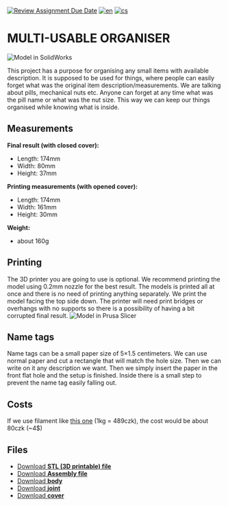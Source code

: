 [![Review Assignment Due Date](https://classroom.github.com/assets/deadline-readme-button-24ddc0f5d75046c5622901739e7c5dd533143b0c8e959d652212380cedb1ea36.svg)](https://classroom.github.com/a/V-0A61vX)
[![en](https://img.shields.io/badge/lang-en-blue)](README.md)
[![cs](https://img.shields.io/badge/lang-cs-red)](README.cs.md)


# **MULTI-USABLE ORGANISER**

![Model in SolidWorks](https://github.com/pslib-cz/2022-p2a-mme-pppp-TomasKrycfalusij/blob/b1cdf6d7088935696216832a3ef40e08fbe3fb24/Vzhled%20v%C3%BDrobku%20v%20SolidWorks.png)

This project has a purpose for organising any small items with available description. It is supposed to be used for things, where people can easily forget what was the original item description/measurements. We are talking about pills, mechanical nuts etc. Anyone can forget at any time what was the pill name or what was the nut size. This way we can keep our things organised while knowing what is inside.

## Measurements
**Final result (with closed cover):**
- Length: 174mm
- Width: 80mm
- Height: 37mm

**Printing measurements (with opened cover):**
- Length: 174mm
- Width: 161mm
- Height: 30mm

**Weight:**
- about 160g

## Printing
The 3D printer you are going to use is optional. We recommend printing the model using 0.2mm nozzle for the best result. The models is printed all at once and there is no need of printing anything separately. We print the model facing the top side down. The printer will need print bridges or overhangs with no supports so there is a possibility of having a bit corrupted final result.
![Model in Prusa Slicer](https://github.com/pslib-cz/2022-p2a-mme-pppp-TomasKrycfalusij/blob/41e11c71c3c2d05d9e3725db722ee50f9e566275/Spodn%C3%AD%20plocha%20ve%20Sliceru.png)

## Name tags
Name tags can be a small paper size of 5×1.5 centimeters. We can use normal paper and cut a rectangle that will match the hole size. Then we can write on it any description we want. Then we simply insert the paper in the front flat hole and the setup is finished. Inside there is a small step to prevent the name tag easily falling out.

## Costs
If we use filament like [this one](https://www.alza.cz/gembird-filament-pla-cerna-d4481219.htm?kampan=adwtts_tiskarny-spotrebak_pla_all_obecna-css_filamenty_c_9062780___DF532c_602862790920_~141164777641~&gclid=CjwKCAjwyeujBhA5EiwA5WD7_b2r_pZvj6XdvUu0VmMa4DaTV-C-IBU2JoSR9re3Scso27IM31_opRoCrRkQAvD_BwE) (1kg = 489czk), the cost would be about 80czk (~4$)

## Files
- [Download **STL (3D printable) file**](https://github.com/pslib-cz/2022-p2a-mme-pppp-TomasKrycfalusij/blob/709aed4188e2cf19ec6ba9337bcef1e13d6477b7/Organizer%20leku%20Krycfalusij/Cely%20dil.STL)
- [Download **Assembly file**](https://github.com/pslib-cz/2022-p2a-mme-pppp-TomasKrycfalusij/blob/7279f0c8217291766b1707b87c8e64ef5a52956f/Organizer%20leku%20Krycfalusij/Cely%20dil.SLDASM)
- [Download **body**](https://github.com/pslib-cz/2022-p2a-mme-pppp-TomasKrycfalusij/blob/7279f0c8217291766b1707b87c8e64ef5a52956f/Organizer%20leku%20Krycfalusij/Telo.SLDPRT)
- [Download **joint**](https://github.com/pslib-cz/2022-p2a-mme-pppp-TomasKrycfalusij/blob/7279f0c8217291766b1707b87c8e64ef5a52956f/Organizer%20leku%20Krycfalusij/Kloub.SLDPRT)
- [Download **cover**](https://github.com/pslib-cz/2022-p2a-mme-pppp-TomasKrycfalusij/blob/7279f0c8217291766b1707b87c8e64ef5a52956f/Organizer%20leku%20Krycfalusij/Kryt.SLDPRT)
